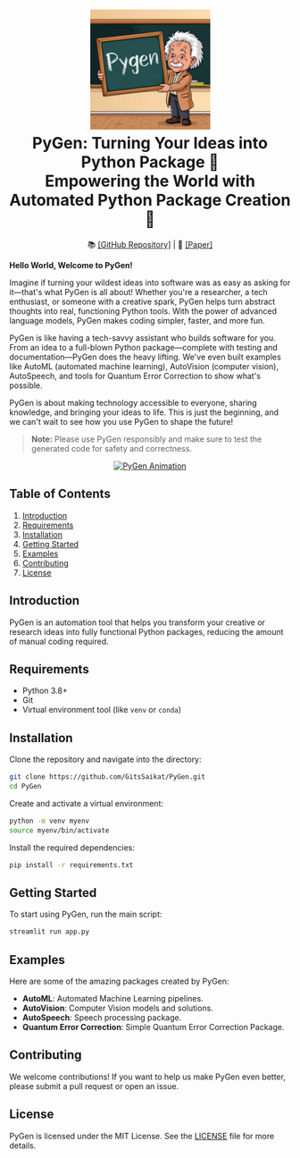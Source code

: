 <h1 align="center">
  <a href="https://github.com/GitsSaikat/PyGen">
    <img src="figures/Logo.jpg" width="215" /></a><br>
  <b>PyGen: Turning Your Ideas into Python Package 🚀</b><br>
  <b>Empowering the World with Automated Python Package Creation 🐍</b><br>
</h1>

<p align="center">
  📚 <a href="https://github.com/GitsSaikat/PyGen">[GitHub Repository]</a> |
  📝 <a href="https://github.com/GitsSaikat/PyGen/tree/main/Paper">[Paper]</a>
</p>

 **Hello World, Welcome to PyGen!**
 

Imagine if turning your wildest ideas into software was as easy as asking for it—that's what PyGen is all about! Whether you're a researcher, a tech enthusiast, or someone with a creative spark, PyGen helps turn abstract thoughts into real, functioning Python tools. With the power of advanced language models, PyGen makes coding simpler, faster, and more fun.

PyGen is like having a tech-savvy assistant who builds software for you. From an idea to a full-blown Python package—complete with testing and documentation—PyGen does the heavy lifting. We've even built examples like AutoML (automated machine learning), AutoVision (computer vision), AutoSpeech, and tools for Quantum Error Correction to show what's possible.

PyGen is about making technology accessible to everyone, sharing knowledge, and bringing your ideas to life. This is just the beginning, and we can't wait to see how you use PyGen to shape the future!

> **Note:** Please use PyGen responsibly and make sure to test the generated code for safety and correctness.

<p align="center">
  <a href="https://github.com/GitsSaikat/PyGen/Logo.jpg">
    <img src="https://github.com/GitsSaikat/PyGen/blob/main/docs/animation.gif" alt="PyGen Animation" width="80%" />
  </a>
</p>

## Table of Contents

1. [Introduction](#introduction)
2. [Requirements](#requirements)
3. [Installation](#installation)
4. [Getting Started](#getting-started)
5. [Examples](#examples)
6. [Contributing](#contributing)
7. [License](#license)

## Introduction

PyGen is an automation tool that helps you transform your creative or research ideas into fully functional Python packages, reducing the amount of manual coding required.

## Requirements

- Python 3.8+
- Git
- Virtual environment tool (like `venv` or `conda`)

## Installation

Clone the repository and navigate into the directory:

```bash
git clone https://github.com/GitsSaikat/PyGen.git
cd PyGen
```

Create and activate a virtual environment:

```bash
python -m venv myenv
source myenv/bin/activate
```

Install the required dependencies:

```bash
pip install -r requirements.txt
```

## Getting Started

To start using PyGen, run the main script:

```bash
streamlit run app.py
```

## Examples

Here are some of the amazing packages created by PyGen:

- **AutoML**: Automated Machine Learning pipelines.
- **AutoVision**: Computer Vision models and solutions.
- **AutoSpeech**: Speech processing package.
- **Quantum Error Correction**: Simple Quantum Error Correction Package.

## Contributing

We welcome contributions! If you want to help us make PyGen even better, please submit a pull request or open an issue.

## License

PyGen is licensed under the MIT License. See the [LICENSE](https://github.com/GitsSaikat/PyGen/blob/main/LICENSE) file for more details.

